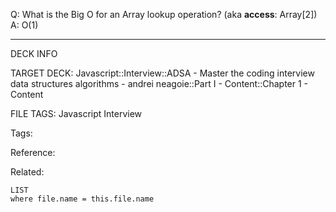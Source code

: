 Q: What is the Big O for an Array lookup operation? (aka **access**: Array\[2\])
A: O(1)
<!--ID: 1689972344201-->



---

DECK INFO

TARGET DECK: Javascript::Interview::ADSA - Master the coding interview data structures algorithms - andrei neagoie::Part I - Content::Chapter 1 - Content

FILE TAGS: Javascript Interview

Tags:

Reference:

Related:

```dataview
LIST
where file.name = this.file.name
```
